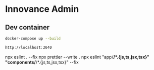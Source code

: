 # Innovance Admin

## Dev container

```bash
docker-compose up --build
```

```bash
http://localhost:3040
```
npx eslint . --fix
npx prettier --write .
npx eslint "app/**/*.{js,ts,jsx,tsx}" "components/**/*.{js,ts,jsx,tsx}" --fix
